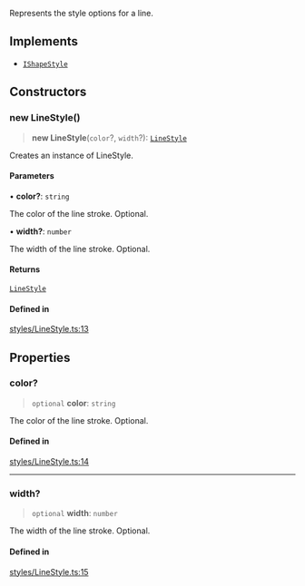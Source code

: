 Represents the style options for a line.

## Implements

- [`IShapeStyle`](../interfaces/IShapeStyle.md)

## Constructors

### new LineStyle()

> **new LineStyle**(`color`?, `width`?): [`LineStyle`](LineStyle.md)

Creates an instance of LineStyle.

#### Parameters

• **color?**: `string`

The color of the line stroke. Optional.

• **width?**: `number`

The width of the line stroke. Optional.

#### Returns

[`LineStyle`](LineStyle.md)

#### Defined in

[styles/LineStyle.ts:13](https://github.com/avolutions/canvas-painter/blob/main/src/styles/LineStyle.ts#L13)

## Properties

### color?

> `optional` **color**: `string`

The color of the line stroke. Optional.

#### Defined in

[styles/LineStyle.ts:14](https://github.com/avolutions/canvas-painter/blob/main/src/styles/LineStyle.ts#L14)

***

### width?

> `optional` **width**: `number`

The width of the line stroke. Optional.

#### Defined in

[styles/LineStyle.ts:15](https://github.com/avolutions/canvas-painter/blob/main/src/styles/LineStyle.ts#L15)
